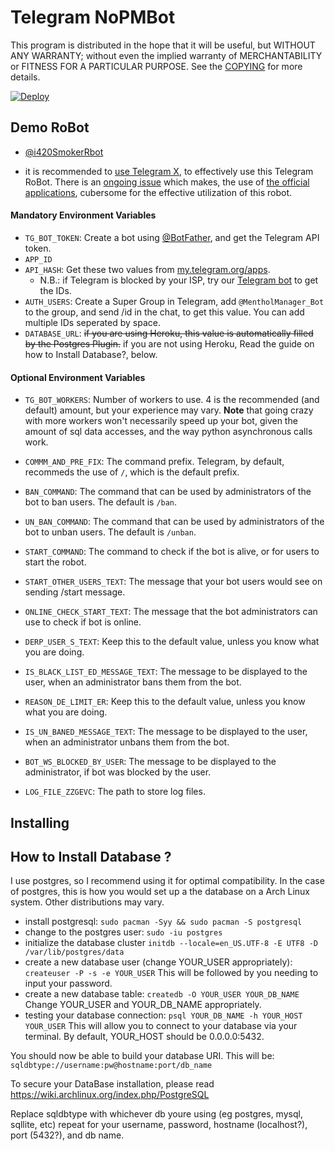 # Telegram NoPMBot

This program is distributed in the hope that it will be useful, but WITHOUT ANY WARRANTY; without even the implied warranty of MERCHANTABILITY or FITNESS FOR A PARTICULAR PURPOSE. See the [COPYING](./COPYING) for more details.

  [![Deploy](https://www.herokucdn.com/deploy/button.svg)](https://heroku.com/deploy?template=https://github.com/reejit/NoPMBot)


## Demo RoBot

- [@i420SmokerRbot](https://telegram.dog/i420SmokerRbot)

- it is recommended to [use Telegram X](https://telegram.dog/UseTGx/15), to effectively use this Telegram RoBot. 
There is an [ongoing issue](https://github.com/DeBotz/NoPMBot/issues) which makes, the use of [the official applications](https://telegram.dog/apps), cubersome for the effective utilization of this robot.

#### Mandatory Environment Variables

* `TG_BOT_TOKEN`: Create a bot using [@BotFather](https://telegram.dog/BotFather), and get the Telegram API token.
* `APP_ID`
* `API_HASH`: Get these two values from [my.telegram.org/apps](https://my.telegram.org/apps).
  * N.B.: if Telegram is blocked by your ISP, try our [Telegram bot](https://telegram.dog/UseTGXBot) to get the IDs.
* `AUTH_USERS`:
Create a Super Group in Telegram, add `@MentholManager_Bot` to the group, and send /id in the chat, to get this value.
You can add multiple IDs seperated by space.
* `DATABASE_URL`: ~~if you are using Heroku, this value is automatically filled by the Postgres Plugin.~~ if you are not using Heroku, Read the guide on how to Install Database?, below.

#### Optional Environment Variables

* `TG_BOT_WORKERS`: Number of workers to use. 4 is the recommended (and default) amount, but your experience may vary.
 __Note__ that going crazy with more workers won't necessarily speed up your bot, given the amount of sql data accesses, and the way python asynchronous calls work.

* `COMMM_AND_PRE_FIX`: The command prefix. Telegram, by default, recommeds the use of `/`, which is the default prefix.
* `BAN_COMMAND`: The command that can be used by administrators of the bot to ban users. The default is `/ban`.
* `UN_BAN_COMMAND`: The command that can be used by administrators of the bot to unban users. The default is `/unban`.
* `START_COMMAND`: The command to check if the bot is alive, or for users to start the robot.
* `START_OTHER_USERS_TEXT`: The message that your bot users would see on sending /start message.
* `ONLINE_CHECK_START_TEXT`: The message that the bot administrators can use to check if bot is online.
* `DERP_USER_S_TEXT`: Keep this to the default value, unless you know what you are doing.
* `IS_BLACK_LIST_ED_MESSAGE_TEXT`: The message to be displayed to the user, when an administrator bans them from the bot.
* `REASON_DE_LIMIT_ER`: Keep this to the default value, unless you know what you are doing.
* `IS_UN_BANED_MESSAGE_TEXT`: The message to be displayed to the user, when an administrator unbans them from the bot.
* `BOT_WS_BLOCKED_BY_USER`: The message to be displayed to the administrator, if bot was blocked by the user.
* `LOG_FILE_ZZGEVC`: The path to store log files.


## Installing

## How to Install Database ?

I use postgres, so I recommend using it for optimal compatibility.
In the case of postgres, this is how you would set up a the database on a Arch Linux system. Other distributions may vary.

- install postgresql:
`sudo pacman -Syy && sudo pacman -S postgresql`
- change to the postgres user:
`sudo -iu postgres`
- initialize the database cluster
`initdb --locale=en_US.UTF-8 -E UTF8 -D /var/lib/postgres/data`
- create a new database user (change YOUR_USER appropriately):
`createuser -P -s -e YOUR_USER`
This will be followed by you needing to input your password.
- create a new database table:
`createdb -O YOUR_USER YOUR_DB_NAME`
Change YOUR_USER and YOUR_DB_NAME appropriately.
- testing your database connection:
`psql YOUR_DB_NAME -h YOUR_HOST YOUR_USER`
This will allow you to connect to your database via your terminal.
By default, YOUR_HOST should be 0.0.0.0:5432.

You should now be able to build your database URI. This will be:
`sqldbtype://username:pw@hostname:port/db_name`

To secure your DataBase installation, please read https://wiki.archlinux.org/index.php/PostgreSQL

Replace sqldbtype with whichever db youre using (eg postgres, mysql, sqllite, etc)
repeat for your username, password, hostname (localhost?), port (5432?), and db name.
